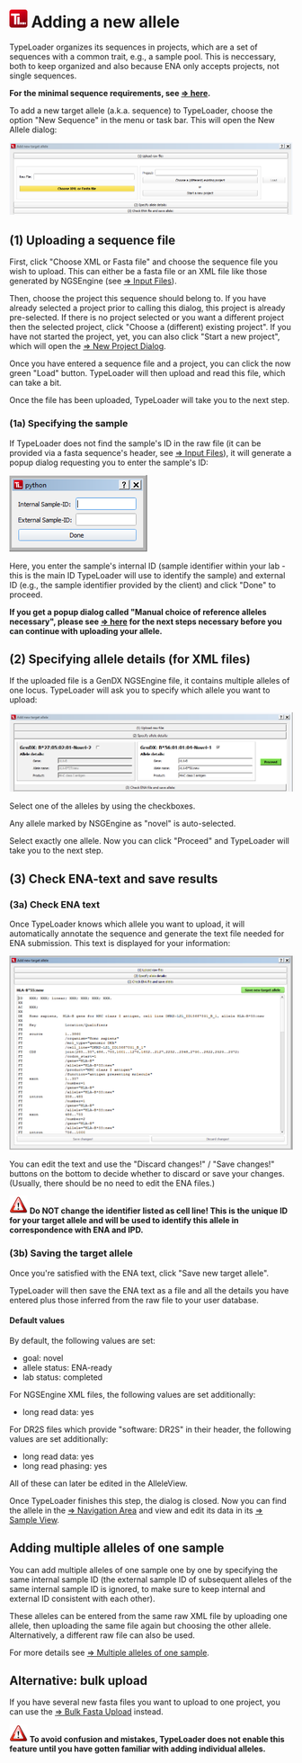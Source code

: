 # ![Icon](images/TypeLoader_32.png) Adding a new allele 
TypeLoader organizes its sequences in projects, which are a set of sequences with a common trait, e.g., a sample pool. This is neccessary, both to keep organized and also because ENA only accepts projects, not single sequences. 

**For the minimal sequence requirements, see [=> here](new_allele_requirements.md).**

To add a new target allele (a.k.a. sequence) to TypeLoader, choose the option "New Sequence" in the menu or task bar. This will open the New Allele dialog:

![Pic](images/new_allele0.png)

##  (1) Uploading a sequence file 
First, click "Choose XML or Fasta file" and choose the sequence file you wish to upload. This can either be a fasta file or an XML file like those generated by NGSEngine (see [=> Input Files](input_files.md)).

Then, choose the project this sequence should belong to. If you have already selected a project prior to calling this dialog, this project is already pre-selected. If there is no project selected or you want a different project then the selected project, click "Choose a (different) existing project". If you have not started the project, yet, you can also click "Start a new project", which will open the [=> New Project Dialog](new_project.md).

Once you have entered a sequence file and a project, you can click the now green "Load" button. TypeLoader will then upload and read this file, which can take a bit.

Once the file has been uploaded, TypeLoader will take you to the next step.

###  (1a) Specifying the sample 
If TypeLoader does not find the sample's ID in the raw file (it can be provided via a fasta sequence's header, see [=> Input Files](input_files.md)), it will generate a popup dialog requesting you to enter the sample's ID:

![Pic](images/new_allele1.png)

Here, you enter the sample's internal ID (sample identifier within your lab - this is the main ID TypeLoader will use to identify the sample) and external ID (e.g., the sample identifier provided by the client) and click "Done" to proceed.

**If you get a popup dialog called "Manual choice of reference alleles necessary", please see [=> here](new_allele_restricted_reference.md) for the next steps necessary before you can continue with uploading your allele.**

##  (2) Specifying allele details (for XML files) 
If the uploaded file is a GenDX NGSEngine file, it contains multiple alleles of one locus. TypeLoader will ask you to specify which allele you want to upload:

![Pic](images/new_allele2.png)

Select one of the alleles by using the checkboxes.

Any allele marked by NSGEngine as "novel" is auto-selected. 

Select exactly one allele. Now you can click "Proceed" and TypeLoader will take you to the next step.

##  (3) Check ENA-text and save results 
###  (3a) Check ENA text 

Once TypeLoader knows which allele you want to upload, it will automatically annotate the sequence and generate the text file needed for ENA submission. This text is displayed for your information:

![Pic](images/new_allele3.png)

You can edit the text and use the "Discard changes!" / "Save changes!" buttons on the bottom to decide whether to discard or save your changes. (Usually, there should be no need to edit the ENA files.)

![Pic](images/icon_important.png) **Do NOT change the identifier listed as cell line! This is the unique ID for your target allele and will be used to identify this allele in correspondence with ENA and IPD.**

###  (3b) Saving the target allele 
Once you're satisfied with the ENA text, click "Save new target allele".

TypeLoader will then save the ENA text as a file and all the details you have entered plus those inferred from the raw file to your user database. 

#### Default values
By default, the following values are set:

  * goal: novel
  * allele status: ENA-ready
  * lab status: completed

For NGSEngine XML files, the following values are set additionally:

  * long read data: yes

For DR2S files which provide "software: DR2S" in their header, the following values are set additionally:

  * long read data: yes
  * long read phasing: yes

All of these can later be edited in the AlleleView.

Once TypeLoader finishes this step, the dialog is closed. Now you can find the allele in the [=> Navigation Area](navigation.md) and view and edit its data in its [=> Sample View](view_sample.md).

##  Adding multiple alleles of one sample 
You can add multiple alleles of one sample one by one by specifying the same internal sample ID (the external sample ID of subsequent alleles of the same internal sample ID is ignored, to make sure to keep internal and external ID consistent with each other).

These alleles can be entered from the same raw XML file by uploading one allele, then uploading the same file again but choosing the other allele. Alternatively, a different raw file can also be used.

For more details see [=> Multiple alleles of one sample](multiple_alleles.md).

##  Alternative: bulk upload 
If you have several new fasta files you want to upload to one project, you can use the [=> Bulk Fasta Upload](new_allele_bulk.md) instead. 

![Pic](images/icon_important.png) **To avoid confusion and mistakes, TypeLoader does not enable this feature until you have gotten familiar with adding individual alleles.**